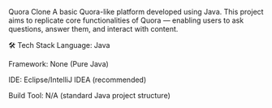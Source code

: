 Quora Clone
A basic Quora-like platform developed using Java.
This project aims to replicate core functionalities of Quora — enabling users to ask questions, answer them, and interact with content.

🛠 Tech Stack
Language: Java

Framework: None (Pure Java)

IDE: Eclipse/IntelliJ IDEA (recommended)

Build Tool: N/A (standard Java project structure)
